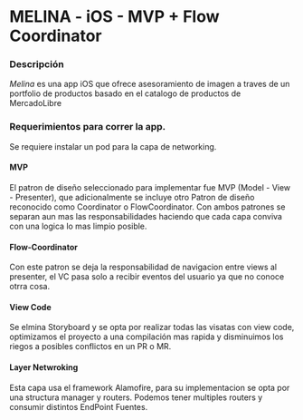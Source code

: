 # MELINA - iOS - MVP + Flow Coordinator

### Descripción
*Melina* es una app iOS que ofrece asesoramiento de imagen a traves de un portfolio de productos  basado en el catalogo de productos de MercadoLibre

### Requerimientos para correr la app.
Se requiere instalar un pod para la capa de networking.

#### MVP
El patron de diseño seleccionado para implementar fue MVP (Model - View - Presenter), que adicionalmente se incluye otro Patron de diseño reconocido como Coordinator o FlowCoordinator.
Con ambos patrones se separan aun mas las responsabilidades haciendo que cada capa conviva con una logica lo mas limpio posible. 

#### Flow-Coordinator
Con este patron se deja la responsabilidad de navigacion entre views al presenter, el VC pasa solo a recibir eventos del usuario ya que no conoce otrra cosa. 

#### View Code
Se elmina Storyboard y se opta por realizar todas las visatas con view code, optimizamos el proyecto a una compilación mas rapida y disminuimos los riegos a posibles conflictos en un PR o MR. 

#### Layer Netwroking
Esta capa usa el framework Alamofire, para su implementacion se opta por una structura manager y routers. Podemos tener multiples routers y consumir distintos EndPoint Fuentes. 

